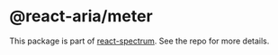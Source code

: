 # @react-aria/meter

This package is part of [react-spectrum](https://gitlab.com/watheia/spectrum). See the repo for more details.
